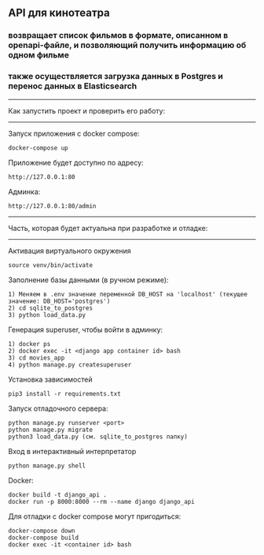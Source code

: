 ## API для кинотеатра 
### возвращает список фильмов в формате, описанном в openapi-файле, и позволяющий получить информацию об одном фильме
### также осуществляется загрузка данных в Postgres и перенос данных в Elasticsearch

____________________________________________________________________________
Как запустить проект и проверить его работу:
____________________________________________________________________________
Запуск приложения с docker compose:
```
docker-compose up
```

Приложение будет доступно по адресу:
```
http://127.0.0.1:80
```

Админка:
```
http://127.0.0.1:80/admin
```

____________________________________________________________________________
Часть, которая будет актуальна при разработке и отладке:
____________________________________________________________________________
Активация виртуального окружения
```
source venv/bin/activate
```

Заполнение базы данными (в ручном режиме):
```
1) Меняем в .env значение переменной DB_HOST на 'localhost' (текущее значение: DB_HOST='postgres')
2) cd sqlite_to_postgres
3) python load_data.py
```

Генерация superuser, чтобы войти в админку:
```
1) docker ps
2) docker exec -it <django app container id> bash
3) cd movies_app
4) python manage.py createsuperuser
```

Установка зависимостей
```
pip3 install -r requirements.txt
```

Запуск отладочного сервера:
```
python manage.py runserver <port>
python manage.py migrate
python3 load_data.py (см. sqlite_to_postgres папку)
```

Вход в интерактивный интерпретатор
```
python manage.py shell
```
Docker:
```
docker build -t django_api .
docker run -p 8000:8000 --rm --name django django_api
```

Для отладки c docker compose могут пригодиться:
```
docker-compose down
docker-compose build
docker exec -it <container id> bash
```